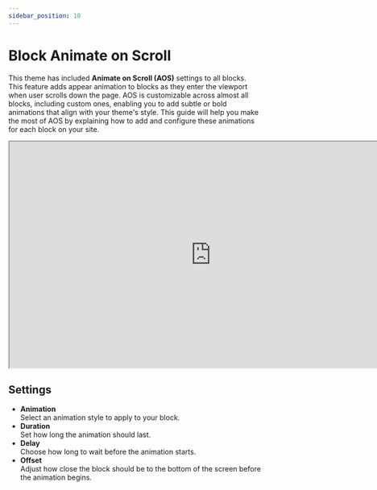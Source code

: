 ```yaml
---
sidebar_position: 10
---
```

# Block Animate on Scroll
This theme has included **Animate on Scroll (AOS)** settings to all blocks. This feature adds appear animation to blocks as they enter the viewport when user scrolls down the page. AOS is customizable across almost all blocks, including custom ones, enabling you to add subtle or bold animations that align with your theme's style. This guide will help you make the most of AOS by explaining how to add and configure these animations for each block on your site.

<iframe src="https://drive.google.com/file/d/1j_mzGMrwHsxVEAL1pZc-L1nvgQAhnB2g/preview" width="800" height="450" allow="autoplay"></iframe>

## Settings
- **Animation**<br/>
  Select an animation style to apply to your block.
- **Duration**<br/>
  Set how long the animation should last.
- **Delay**<br/>
  Choose how long to wait before the animation starts.
- **Offset**<br/>
  Adjust how close the block should be to the bottom of the screen before the animation begins.